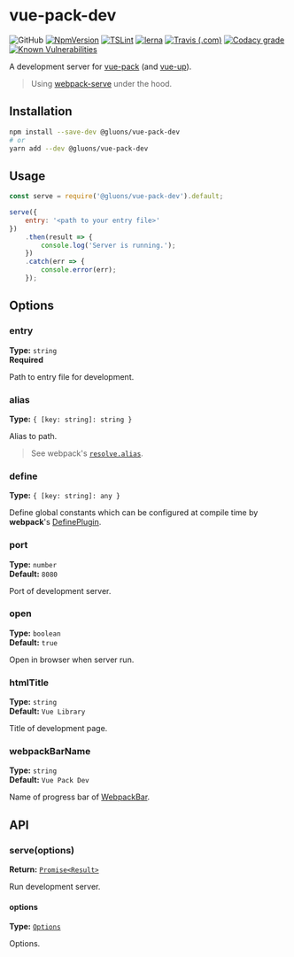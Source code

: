 # vue-pack-dev
![GitHub](https://img.shields.io/github/license/gluons/vue-pack.svg?style=flat-square)
[![NpmVersion](https://img.shields.io/npm/v/@gluons/vue-pack-dev.svg?style=flat-square)](https://www.npmjs.com/package/@gluons/vue-pack-dev)
[![TSLint](https://img.shields.io/badge/TSLint-gluons-15757B.svg?style=flat-square)](https://github.com/gluons/tslint-config-gluons)
[![lerna](https://img.shields.io/badge/maintained%20with-lerna-cc00ff.svg?style=flat-square)](https://lernajs.io/)
[![Travis (.com)](https://img.shields.io/travis/com/gluons/vue-pack.svg?style=flat-square)](https://travis-ci.com/gluons/vue-pack)
[![Codacy grade](https://img.shields.io/codacy/grade/98523b5b7cd7435a8c71b296e84522f8.svg?style=flat-square)](https://www.codacy.com/app/gluons/vue-pack)
[![Known Vulnerabilities](https://snyk.io/test/github/gluons/vue-pack/badge.svg?targetFile=packages%2F%40gluons%2Fdev%2Fpackage.json&style=flat-square)](https://snyk.io/test/github/gluons/vue-pack?targetFile=packages%2F%40gluons%2Fdev%2Fpackage.json)

A development server for [vue-pack](https://github.com/gluons/vue-pack) (and [vue-up](https://github.com/gluons/vue-up)).

> Using [webpack-serve](https://github.com/webpack-contrib/webpack-serve) under the hood.

## Installation

```bash
npm install --save-dev @gluons/vue-pack-dev
# or
yarn add --dev @gluons/vue-pack-dev
```

## Usage

```js
const serve = require('@gluons/vue-pack-dev').default;

serve({
	entry: '<path to your entry file>'
})
	.then(result => {
		console.log('Server is running.');
	})
	.catch(err => {
		console.error(err);
	});
```

## Options

### entry
**Type:** `string`  
**Required**

Path to entry file for development.

### alias
**Type:** `{ [key: string]: string }`

Alias to path.

> See webpack's [`resolve.alias`](https://webpack.js.org/configuration/resolve/#resolve-alias).

### define
**Type:** `{ [key: string]: any }`

Define global constants which can be configured at compile time by **webpack**'s [DefinePlugin](https://webpack.js.org/plugins/define-plugin/).

### port
**Type:** `number`  
**Default:** `8080`

Port of development server.

### open
**Type:** `boolean`  
**Default:** `true`

Open in browser when server run.

### htmlTitle
**Type:** `string`  
**Default:** `Vue Library`

Title of development page.

### webpackBarName
**Type:** `string`  
**Default:** `Vue Pack Dev`

Name of progress bar of [WebpackBar](https://github.com/nuxt/webpackbar).

## API

### serve(options)
**Return:** [`Promise<Result>`](https://github.com/webpack-contrib/webpack-serve#resultapp)

Run development server.

#### options
**Type:** [`Options`](#options)

Options.
